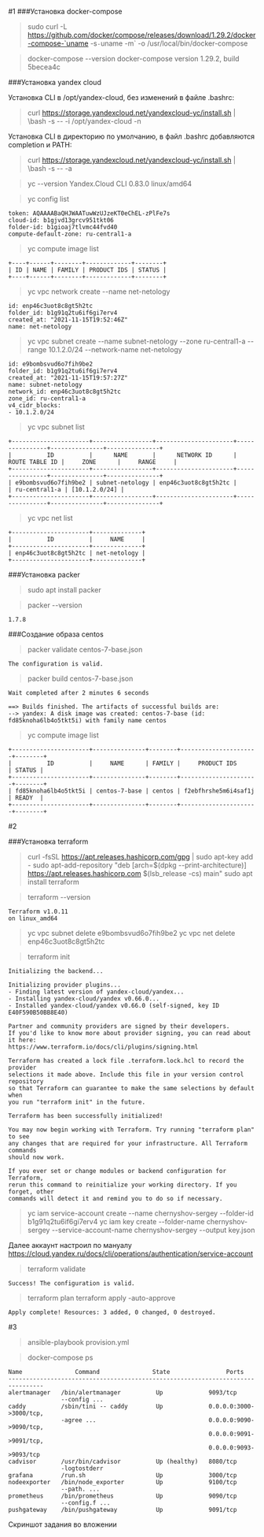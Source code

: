 #1
###Установка docker-compose

>sudo curl -L https://github.com/docker/compose/releases/download/1.29.2/docker-compose-`uname -s`-`uname -m` -o /usr/local/bin/docker-compose

>docker-compose --version
docker-compose version 1.29.2, build 5becea4c


###Установка yandex cloud

Установка CLI в /opt/yandex-cloud, без изменений в файле .bashrc:
>curl https://storage.yandexcloud.net/yandexcloud-yc/install.sh | \bash -s -- -i /opt/yandex-cloud -n

Установка CLI в директорию по умолчанию, в файл .bashrc добавляются completion и PATH:

>curl https://storage.yandexcloud.net/yandexcloud-yc/install.sh | \bash -s -- -a

>yc --version
Yandex.Cloud CLI 0.83.0 linux/amd64


>yc config list

    token: AQAAAABaQHJWAATuwWzUJzeKT0eChEL-zPlFe7s
    cloud-id: b1gjvd13grcv951tkt06
    folder-id: b1gioaj7tlvmc44fvd40
    compute-default-zone: ru-central1-a

>yc compute image list

    +----+------+--------+-------------+--------+
    | ID | NAME | FAMILY | PRODUCT IDS | STATUS |
    +----+------+--------+-------------+--------+



>yc vpc network create --name net-netology

    id: enp46c3uot8c8gt5h2tc
    folder_id: b1g91q2tu6if6gi7erv4
    created_at: "2021-11-15T19:52:46Z"
    name: net-netology

>yc vpc subnet create --name subnet-netology --zone ru-central1-a --range 10.1.2.0/24 --network-name net-netology  

    id: e9bombsvud6o7fih9be2
    folder_id: b1g91q2tu6if6gi7erv4
    created_at: "2021-11-15T19:57:27Z"
    name: subnet-netology
    network_id: enp46c3uot8c8gt5h2tc
    zone_id: ru-central1-a
    v4_cidr_blocks:
    - 10.1.2.0/24

>yc vpc subnet list

    +----------------------+-----------------+----------------------+----------------+---------------+---------------+
    |          ID          |      NAME       |      NETWORK ID      | ROUTE TABLE ID |     ZONE      |     RANGE     |
    +----------------------+-----------------+----------------------+----------------+---------------+---------------+
    | e9bombsvud6o7fih9be2 | subnet-netology | enp46c3uot8c8gt5h2tc |                | ru-central1-a | [10.1.2.0/24] |
    +----------------------+-----------------+----------------------+----------------+---------------+---------------+

>yc vpc net list

    +----------------------+--------------+
    |          ID          |     NAME     |
    +----------------------+--------------+
    | enp46c3uot8c8gt5h2tc | net-netology |
    +----------------------+--------------+

###Установка packer

>sudo apt install packer

>packer --version

    1.7.8


###Создание образа centos
>packer validate centos-7-base.json

    The configuration is valid.

>packer build centos-7-base.json

    Wait completed after 2 minutes 6 seconds
    
    ==> Builds finished. The artifacts of successful builds are:
    --> yandex: A disk image was created: centos-7-base (id: fd85knoha6lb4o5tkt5i) with family name centos

>yc compute image list

    +----------------------+---------------+--------+----------------------+--------+
    |          ID          |     NAME      | FAMILY |     PRODUCT IDS      | STATUS |
    +----------------------+---------------+--------+----------------------+--------+
    | fd85knoha6lb4o5tkt5i | centos-7-base | centos | f2ebfhrshe5m6i4saf1j | READY  |
    +----------------------+---------------+--------+----------------------+--------+

#2

###Установка terraform

>curl -fsSL https://apt.releases.hashicorp.com/gpg | sudo apt-key add -
>sudo apt-add-repository "deb [arch=$(dpkg --print-architecture)] https://apt.releases.hashicorp.com $(lsb_release -cs) main"
>sudo apt install terraform

>terraform --version

    Terraform v1.0.11
    on linux_amd64

>yc vpc subnet delete e9bombsvud6o7fih9be2
>yc vpc net delete enp46c3uot8c8gt5h2tc


>terraform init

    Initializing the backend...
    
    Initializing provider plugins...
    - Finding latest version of yandex-cloud/yandex...
    - Installing yandex-cloud/yandex v0.66.0...
    - Installed yandex-cloud/yandex v0.66.0 (self-signed, key ID E40F590B50BB8E40)
    
    Partner and community providers are signed by their developers.
    If you'd like to know more about provider signing, you can read about it here:
    https://www.terraform.io/docs/cli/plugins/signing.html
    
    Terraform has created a lock file .terraform.lock.hcl to record the provider
    selections it made above. Include this file in your version control repository
    so that Terraform can guarantee to make the same selections by default when
    you run "terraform init" in the future.
    
    Terraform has been successfully initialized!
    
    You may now begin working with Terraform. Try running "terraform plan" to see
    any changes that are required for your infrastructure. All Terraform commands
    should now work.
    
    If you ever set or change modules or backend configuration for Terraform,
    rerun this command to reinitialize your working directory. If you forget, other
    commands will detect it and remind you to do so if necessary.


>yc iam service-account create --name chernyshov-sergey --folder-id b1g91q2tu6if6gi7erv4
>yc iam key create --folder-name chernyshov-sergey --service-account-name chernyshov-sergey --output key.json

Далее аккаунт настроил по мануалу
https://cloud.yandex.ru/docs/cli/operations/authentication/service-account

>terraform validate

    Success! The configuration is valid.

> terraform plan
> terraform apply -auto-approve

    Apply complete! Resources: 3 added, 0 changed, 0 destroyed.

#3
>ansible-playbook provision.yml

>docker-compose ps

    Name               Command               State                Ports
    --------------------------------------------------------------------------------
    alertmanager   /bin/alertmanager          Up             9093/tcp
                   --config ...
    caddy          /sbin/tini -- caddy        Up             0.0.0.0:3000->3000/tcp,
                   -agree ...                                0.0.0.0:9090->9090/tcp,
                                                             0.0.0.0:9091->9091/tcp,
                                                             0.0.0.0:9093->9093/tcp
    cadvisor       /usr/bin/cadvisor          Up (healthy)   8080/tcp
                   -logtostderr
    grafana        /run.sh                    Up             3000/tcp
    nodeexporter   /bin/node_exporter         Up             9100/tcp
                   --path. ...
    prometheus     /bin/prometheus            Up             9090/tcp
                   --config.f ...
    pushgateway    /bin/pushgateway           Up             9091/tcp
 
Скриншот задания во вложении